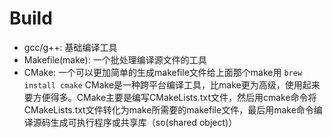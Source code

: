 # Build
- gcc/g++: 基础编译工具
- Makefile(make): 一个批处理编译源文件的工具
- CMake: 一个可以更加简单的生成makefile文件给上面那个make用
    `brew install cmake`
    CMake是一种跨平台编译工具，比make更为高级，使用起来要方便得多。CMake主要是编写CMakeLists.txt文件，然后用cmake命令将CMakeLists.txt文件转化为make所需要的makefile文件，最后用make命令编译源码生成可执行程序或共享库（so(shared object)）
